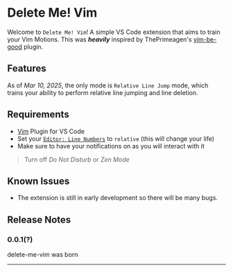 # Delete Me! Vim

Welcome to `Delete Me! Vim`! A simple VS Code extension that aims to train your Vim Motions. This was ***heavily*** inspired by ThePrimeagen's [vim-be-good](https://github.com/ThePrimeagen/vim-be-good) plugin.

## Features

As of *Mar 10, 2025*, the only mode is `Relative Line Jump` mode, which trains your ability to perform relative line jumping and line deletion.

## Requirements

- [Vim](https://marketplace.visualstudio.com/items?itemName=vscodevim.vim) Plugin for VS Code 
- Set your [`Editor: Line Numbers`](vscode://settings/editor.lineNumbers) to `relative` (this will change your life)
- Make sure to have your notifications on as you will interact with it
> Turn off *Do Not Disturb* or *Zen Mode*

<!-- <!-- ## Extension Settings -->

## Known Issues

- The extension is still in early development so there will be many bugs. 

## Release Notes

### 0.0.1(?)
delete-me-vim was born

---
